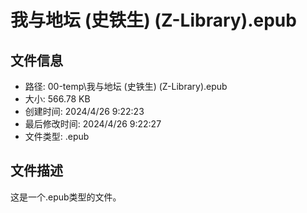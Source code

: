 ﻿# 我与地坛 (史铁生) (Z-Library).epub

## 文件信息
- 路径: 00-temp\我与地坛 (史铁生) (Z-Library).epub
- 大小: 566.78 KB
- 创建时间: 2024/4/26 9:22:23
- 最后修改时间: 2024/4/26 9:22:27
- 文件类型: .epub

## 文件描述
这是一个.epub类型的文件。

